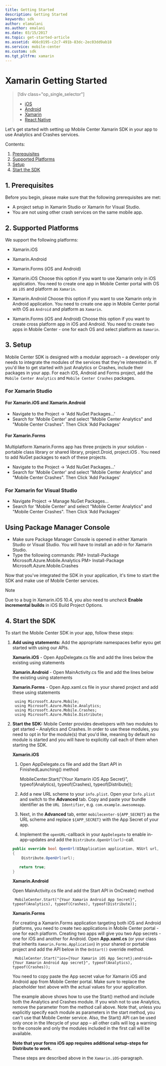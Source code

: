 ```yaml
---
title: Getting Started
description: Getting Started
keywords: sdk
author: elamalani
ms.author: emalani
ms.date: 03/15/2017
ms.topic: get-started-article
ms.assetid: 466c0195-c2c7-491b-83dc-2ec03dd9ab18
ms.service: mobile-center
ms.custom: sdk
ms.tgt_pltfrm: xamarin
---
```


# Xamarin Getting Started

> [!div class="op_single_selector"]
> * [iOS](ios.md)
> * [Android](android.md)
> * [Xamarin](xamarin.md)
> * [React Native](react-native.md)

Let's get started with setting up Mobile Center Xamarin SDK in your app to use Analytics and Crashes services.

Contents:

1. [Prerequisites](#1-prerequisites)
2. [Supported Platforms](#2-supported-platforms)
3. [Setup](#3-setup)
4. [Start the SDK](#4-start-the-sdk)

## 1. Prerequisites

Before you begin, please make sure that the following prerequisites are met:

* A project setup in Xamarin Studio or Xamarin for Visual Studio.
* You are not using other crash services on the same mobile app.

## 2. Supported Platforms

We support the following platforms:

* Xamarin.iOS
* Xamarin.Android
* Xamarin.Forms (iOS and Android)

* Xamarin.iOS
  Choose this option if you want to use Xamarin only in iOS application. You need to create one app in Mobile Center portal with OS as `iOS` and platform as `Xamarin`.
* Xamarin.Android
  Choose this option if you want to use Xamarin only in Android application. You need to create one app in Mobile Center portal with OS as `Android` and platform as `Xamarin`.
* Xamarin.Forms (iOS and Android)
  Choose this option if you want to create cross platform app in iOS and Android. You need to create two apps in Mobile Center - one for each OS and select platform as `Xamarin`.

## 3. Setup

Mobile Center SDK is designed with a modular approach – a developer only needs to integrate the modules of the services that they're interested in. If you'd like to get started with just Analytics or Crashes, include their packages in your app. For each iOS, Android and Forms project, add the `Mobile Center Analytics` and `Mobile Center Crashes` packages.

### For Xamarin Studio

#### For Xamarin.iOS and Xamarin.Android

* Navigate to the Project -> 'Add NuGet Packages...'
* Search for 'Mobile Center' and select "Mobile Center Analytics" and "Mobile Center Crashes". Then Click 'Add Packages'

#### For Xamarin.Forms

Multiplatform Xamarin.Forms app has three projects in your solution - portable class library or shared library, project.Droid, project.iOS . You need to add NuGet packages to each of these projects.

* Navigate to the Project -> 'Add NuGet Packages...'
* Search for 'Mobile Center' and select "Mobile Center Analytics" and "Mobile Center Crashes". Then Click 'Add Packages'

### For Xamarin for Visual Studio

* Navigate Project -> Manage NuGet Packages...
* Search for 'Mobile Center' and select "Mobile Center Analytics" and "Mobile Center Crashes". Then Click 'Add Packages'

## Using Package Manager Console ##

* Make sure Package Manager Console is opened in either Xamarin Studio or Visual Studio. You will have to install an add-in for Xamarin Studio.
* Type the following commands:
   PM> Install-Package Microsoft.Azure.Mobile.Analytics
   PM> Install-Package Microsoft.Azure.Mobile.Crashes


Now that you've integrated the SDK in your application, it's time to start the SDK and make use of Mobile Center services.

> [!NOTE]
> Due to a bug in Xamarin.iOS 10.4, you also need to *uncheck* **Enable incremental builds** in iOS Build Project Options.

## 4. Start the SDK

To start the Mobile Center SDK in your app, follow these steps:

1. **Add using statements:** Add the appropriate namespaces befor eyou get started with using our APIs.

    **Xamarin.iOS** - Open AppDelegate.cs file and add the lines below the existing using statements

    **Xamarin.Android** - Open MainActivity.cs file and add the lines below the existing using statements

    **Xamarin.Forms** - Open App.xaml.cs file in your shared project and add these using statements

        using Microsoft.Azure.Mobile;
        using Microsoft.Azure.Mobile.Analytics;
        using Microsoft.Azure.Mobile.Crashes;
        using Microsoft.Azure.Mobile.Distribute;

2. **Start the SDK:** Mobile Center provides developers with two modules to get started – Analytics and Crashes. In order to use these modules, you need to opt in for the module(s) that you'd like, meaning by default no module is started and you will have to explicitly call each of them when starting the SDK.

    **Xamarin.iOS**

    1. Open AppDelegate.cs file and add the Start API in FinishedLaunching() method

        MobileCenter.Start("{Your Xamarin iOS App Secret}", typeof(Analytics), typeof(Crashes), typeof(Distribute));
    2. Add a new URL scheme to your `info.plist`. Open your `Info.plist` and switch to the **Advanced** tab. Copy and paste your bundle identifier as the `URL Identifier`, e.g. `com.example.awesomeapp`.
    3. Next, in the **Advanced** tab, enter `mobilecenter-${APP_SECRET}` as the URL scheme and replace `${APP_SECRET}` with the App Secret of your app.
    4. Implement the `openURL`-callback in your `AppDelegate` to enable in-app-updates and add the `Distribute.OpenUrl(url)`-call.
    
	```csharp
	public override bool OpenUrl(UIApplication application, NSUrl url, string sourceApplication, NSObject annotation)
   {
   		Distribute.OpenUrl(url);

       return true;
   }
	```

    **Xamarin.Android**

    Open MainActivity.cs file and add the Start API in OnCreate() method

        MobileCenter.Start("{Your Xamarin Android App Secret}", typeof(Analytics), typeof(Crashes), typeof(Distribute));

    **Xamarin.Forms**

     For creating a Xamarin.Forms application targeting both iOS and Android platforms, you need to create two applications in Mobile Center portal - one for each platform. Creating two apps will give you two App secrets - one for iOS and another for Android. Open **App.xaml.cs** (or your class that inherits `Xamarin.Forms.Application`) in your shared or portable project and add the API below in the `OnStart()` override method.

        MobileCenter.Start("ios={Your Xamarin iOS App Secret};android={Your Xamarin Android App secret}", typeof(Analytics), typeof(Crashes));

    You need to copy paste the App secret value for Xamarin iOS and Android app from Mobile Center portal. Make sure to replace the placeholder text above with the actual values for your application.

    The example above shows how to use the Start() method and include both the Analytics and Crashes module. If you wish not to use Analytics, remove the parameter from the method call above. Note that, unless you explicitly specify each module as parameters in the start method, you can't use that Mobile Center service. Also, the Start() API can be used only once in the lifecycle of your app – all other calls will log a warning to the console and only the modules included in the first call will be available.
    
    **Note that your forms iOS app requires additional setup-steps for Distribute to work.**
   
    These steps are described above in the `Xamarin.iOS`-paragraph.
